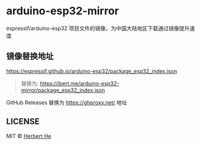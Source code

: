 # arduino-esp32-mirror

espressif/arduino-esp32 项目文件的镜像，为中国大陆地区下载通过镜像提升速度

## 镜像替换地址

<https://espressif.github.io/arduino-esp32/package_esp32_index.json>

> 替换为: <https://ibert.me/arduino-esp32-mirror/package_esp32_index.json>

GitHub Releases 替换为 <https://ghproxy.net/> 地址

## LICENSE

MIT &copy; [Herbert He](https://github.com/HerbertHe)
